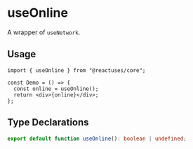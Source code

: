 # useOnline

A wrapper of `useNetwork`.

## Usage

```tsx
import { useOnline } from "@reactuses/core";

const Demo = () => {
  const online = useOnline();
  return <div>{online}</div>;
};
```

## Type Declarations

```ts
export default function useOnline(): boolean | undefined;
```

